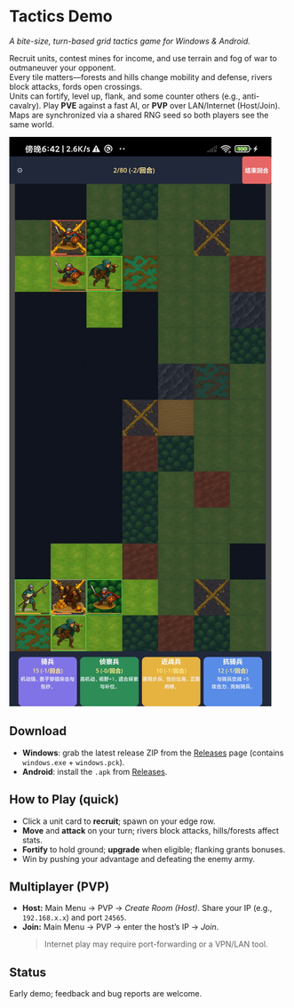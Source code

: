 # Tactics Demo

*A bite-size, turn-based grid tactics game for Windows & Android.*

Recruit units, contest mines for income, and use terrain and fog of war to outmaneuver your opponent.  
Every tile matters—forests and hills change mobility and defense, rivers block attacks, fords open crossings.  
Units can fortify, level up, flank, and some counter others (e.g., anti-cavalry). Play **PVE** against a fast AI,
or **PVP** over LAN/Internet (Host/Join). Maps are synchronized via a shared RNG seed so both players see the same world.

![Gameplay screenshot](01.jpg)
## Download
- **Windows**: grab the latest release ZIP from the [Releases]([/releases](https://github.com/ucrick/chessweb/releases/tag/first-version/Windows.zip)) page (contains `windows.exe` + `windows.pck`).
- **Android**: install the `.apk` from [Releases](/releases).

## How to Play (quick)
- Click a unit card to **recruit**; spawn on your edge row.
- **Move** and **attack** on your turn; rivers block attacks, hills/forests affect stats.
- **Fortify** to hold ground; **upgrade** when eligible; flanking grants bonuses.
- Win by pushing your advantage and defeating the enemy army.

## Multiplayer (PVP)
- **Host:** Main Menu → PVP → *Create Room (Host)*. Share your IP (e.g., `192.168.x.x`) and port `24565`.
- **Join:** Main Menu → PVP → enter the host’s IP → *Join*.  
  > Internet play may require port-forwarding or a VPN/LAN tool.

## Status
Early demo; feedback and bug reports are welcome.
